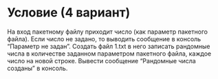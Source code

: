 # Условие (4 вариант)
На вход пакетному файлу приходит число (как параметр пакетного файла). Если число не задано, то выводить сообщение в консоль “Параметр не задан”.
Создать файл 1.txt в него записать рандомные числа в количестве заданном параметром пакетного файла, каждое число на новой строке. Вывести сообщение “Рандомные числа созданы” в консоль.

